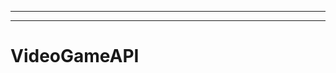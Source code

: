 ---------------------------------------------------------------
----------------------------------------------------------------------------------------------------
# VideoGameAPI
